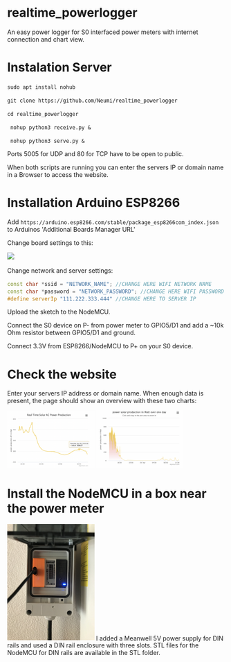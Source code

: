# realtime_powerlogger
An easy power logger for S0 interfaced power meters with internet connection and chart view.


# Instalation Server
```sudo apt install nohub ```
  
```git clone https://github.com/Neumi/realtime_powerlogger ```

```cd realtime_powerlogger```

``` nohup python3 receive.py &```

``` nohup python3 serve.py &```

Ports 5005 for UDP and 80 for TCP have to be open to public.

When both scripts are running you can enter the servers IP or domain name in a Browser to access the website.

# Installation Arduino ESP8266
Add ```https://arduino.esp8266.com/stable/package_esp8266com_index.json``` to Arduinos 'Additional Boards Manager URL'

Change board settings to this:
  
<img src="/images/esp_settings.png" width="40%">

Change network and server settings:
```cpp 
const char *ssid = "NETWORK_NAME"; //CHANGE HERE WIFI NETWORK NAME
const char *password = "NETWORK_PASSWORD"; //CHANGE HERE WIFI PASSWORD
#define serverIp "111.222.333.444" //CHANGE HERE TO SERVER IP
```
Upload the sketch to the NodeMCU.
  
Connect the S0 device on P- from power meter to GPIO5/D1 and add a ~10k Ohm resistor between GPIO5/D1 and ground.
  
Connect 3.3V from ESP8266/NodeMCU to P+ on your S0 device.


# Check the website

Enter your servers IP address or domain name. When enough data is present, the page should show an overview with these two charts:

<img src="/images/real_time_solar_production.png" width="40%"> <img src="/images/solar_production.png" width="40%">


# Install the NodeMCU in a box near the power meter
<img src="/images/installed.jpg" width="40%">
I added a Meanwell 5V power supply for DIN rails and used a DIN rail enclosure with three slots.
STL files for the NodeMCU for DIN rails are available in the STL folder.
